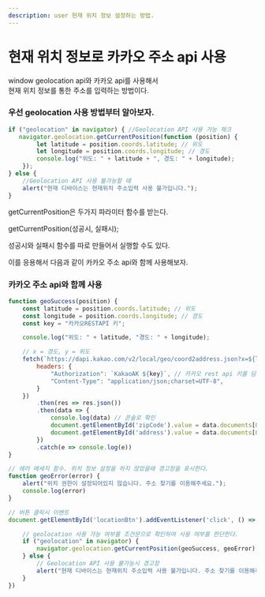 ```yaml
---
description: user 현재 위치 정보 설정하는 방법.
---
```


# 현재 위치 정보로 카카오 주소 api 사용

window geolocation api와 카카오 api를 사용해서\
현재 위치 정보를 통한 주소를 입력하는 방법이다.

### 우선 geolocation 사용 방법부터 알아보자.

```javascript
if ("geolocation" in navigator) { //Geolocation API 사용 가능 체크
   navigator.geolocation.getCurrentPosition(function (position) {
        let latitude = position.coords.latitude; // 위도
        let longitude = position.coords.longitude; // 경도
        console.log("위도: " + latitude + ", 경도: " + longitude);
    });
} else {
    //Geolocation API 사용 불가능할 때
    alert("현재 디바이스는 현재위치 주소입력 사용 불가입니다.");
}
```

getCurrentPosition은 두가지 파라미터 함수를 받는다.

getCurrentPosition(성공시, 실패시);

성공시와 실패시 함수를 따로 만들어서 실행할 수도 있다.

이를 응용해서 다음과 같이 카카오 주소 api와 함께 사용해보자.



### 카카오 주소 api와 함께 사용

```javascript
function geoSuccess(position) {
    const latitude = position.coords.latitude; // 위도
    const longitude = position.coords.longitude; // 경도
    const key = "카카오RESTAPI 키";

    console.log("위도: " + latitude, "경도: " + longitude);

    // x = 경도, y = 위도
    fetch(`https://dapi.kakao.com/v2/local/geo/coord2address.json?x=${longitude}&y=${latitude}&input_coord=WGS84`, {
        headers: {
            "Authorization": `KakaoAK ${key}`, // 카카오 rest api 키를 담은 변수
            "Content-Type": "application/json;charset=UTF-8",
        }
    })
        .then(res => res.json())
        .then(data => {
            console.log(data) // 콘솔로 확인
            document.getElementById('zipCode').value = data.documents[0].road_address.zone_no; // 우편번호
            document.getElementById('address').value = data.documents[0].road_address.address_name; // 도로명 주소
        })
        .catch(e => console.log(e))
}

// 에러 메세지 함수. 위치 정보 설정을 하지 않았을때 경고창을 표시한다.
function geoError(error) {
    alert("위치 권한이 설정되어있지 않습니다. 주소 찾기를 이용해주세요.");
    console.log(error)
}

// 버튼 클릭시 이벤트
document.getElementById('locationBtn').addEventListener('click', () => {

    // geolocation 사용 가능 여부를 조건문으로 확인하여 사용 여부를 판단한다.
    if ("geolocation" in navigator) {
        navigator.geolocation.getCurrentPosition(geoSuccess, geoError);
    } else {
        // Geolocation API 사용 불가능시 경고창
        alert("현재 디바이스는 현재위치 주소입력 사용 불가입니다. 주소 찾기를 이용해주세요.");
    }
})
```
